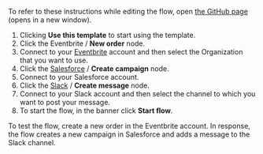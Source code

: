 To refer to these instructions while editing the flow, open [the GitHub page](https://github.com/ot4i/app-connect-templates/blob/main/resources/markdown/Add%20Eventbrite%20event%20as%20a%20new%20Salesforce%20campaign%20and%20notify%20via%20Slack_instructions.md) (opens in a new window).

1. Clicking **Use this template** to start using the template.
2. Click the Eventbrite / **New order** node.
3. Connect to your [Eventbrite](https://ibm.biz/aaseventbrite) account and then select the Organization that you want to use.
4. Click the [Salesforce](https://ibm.biz/aassalesforce) / **Create campaign** node.
5. Connect to your Salesforce account.
6. Click the [Slack](https://ibm.biz/aasslack) / **Create message** node.
7. Connect to your Slack account and then select the channel to which you want to post your message.
8. To start the flow, in the banner click **Start flow**.

To test the flow, create a new order in the Eventbrite account.  In response, the flow creates a new campaign in Salesforce and adds a message to the Slack channel.
